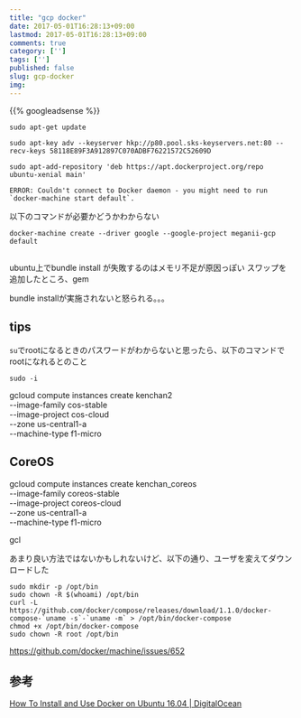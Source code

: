 ```yaml
---
title: "gcp docker"
date: 2017-05-01T16:28:13+09:00
lastmod: 2017-05-01T16:28:13+09:00
comments: true
category: ['']
tags: ['']
published: false
slug: gcp-docker
img:
---
```


<!--more-->
{{% googleadsense %}}


```
sudo apt-get update
```

```
sudo apt-key adv --keyserver hkp://p80.pool.sks-keyservers.net:80 --recv-keys 58118E89F3A912897C070ADBF76221572C52609D
```

```
sudo apt-add-repository 'deb https://apt.dockerproject.org/repo ubuntu-xenial main'
```


```
ERROR: Couldn't connect to Docker daemon - you might need to run `docker-machine start default`.
```


以下のコマンドが必要かどうかわからない
```
docker-machine create --driver google --google-project meganii-gcp default
```


##

ubuntu上でbundle install が失敗するのはメモリ不足が原因っぽい
スワップを追加したところ、gem

bundle installが実施されないと怒られる。。。


## tips

`su`でrootになるときのパスワードがわからないと思ったら、以下のコマンドでrootになれるとのこと
```
sudo -i
```



gcloud compute instances create kenchan2 \
    --image-family cos-stable \
    --image-project cos-cloud \
    --zone us-central1-a \
    --machine-type f1-micro


## CoreOS



gcloud compute instances create kenchan_coreos \
    --image-family coreos-stable \
    --image-project coreos-cloud \
    --zone us-central1-a \
    --machine-type f1-micro

gcl


あまり良い方法ではないかもしれないけど、以下の通り、ユーザを変えてダウンロードした
```
sudo mkdir -p /opt/bin
sudo chown -R $(whoami) /opt/bin
curl -L https://github.com/docker/compose/releases/download/1.1.0/docker-compose-`uname -s`-`uname -m` > /opt/bin/docker-compose
chmod +x /opt/bin/docker-compose
sudo chown -R root /opt/bin
```


https://github.com/docker/machine/issues/652



## 参考

[How To Install and Use Docker on Ubuntu 16\.04 \| DigitalOcean](https://www.digitalocean.com/community/tutorials/how-to-install-and-use-docker-on-ubuntu-16-04)
